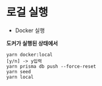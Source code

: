# 로걸 실행

- Docker 실행

**도커가 실행된 상태에서**

```code
yarn docker:local
[y/n] -> y입력
yarn prisma db push --force-reset
yarn seed
yarn local
```
